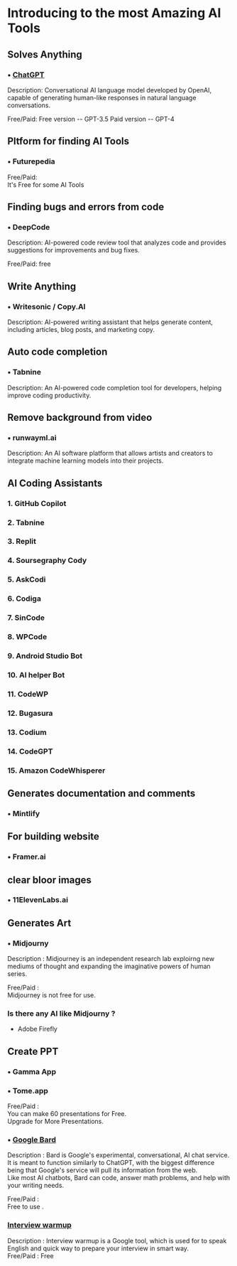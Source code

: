 # Introducing to the most Amazing AI Tools

## Solves Anything

### • [ChatGPT](https://chat.openai.com/)

Description: Conversational AI language model developed by OpenAI, capable of generating human-like responses in natural language conversations.

Free/Paid: 
Free version -- GPT-3.5
Paid version -- GPT-4
<br>

## Pltform for finding AI Tools 
### • Futurepedia
Free/Paid: <br>
It's Free for some AI Tools

## Finding bugs and errors from code
### • DeepCode

Description: AI-powered code review tool that analyzes code and provides suggestions for improvements and bug fixes.

Free/Paid:
free

##  Write Anything
### • Writesonic / Copy.AI

Description: AI-powered writing assistant that helps generate content, including articles, blog posts, and marketing copy.

## Auto code completion
### • Tabnine

Description: An AI-powered code completion tool for developers, helping improve coding productivity.

## Remove background from video
### • runwayml.ai

Description: An AI software platform that allows artists and creators to integrate machine learning models into their projects.


## AI Coding Assistants

### 1. GitHub Copilot
### 2. Tabnine
### 3. Replit
### 4. Soursegraphy Cody
### 5. AskCodi
### 6. Codiga
### 7. SinCode
### 8. WPCode
### 9. Android Studio Bot
### 10. AI helper Bot
### 11. CodeWP
### 12. Bugasura
### 13. Codium
### 14. CodeGPT
### 15. Amazon CodeWhisperer

## Generates documentation and comments
### • Mintlify

## For building website
### • Framer.ai

## clear bloor images
### • 11ElevenLabs.ai



## Generates Art
### • Midjourny 

Description : Midjourney is an independent research lab exploirng new mediums of thought and expanding the imaginative powers of human series.

Free/Paid : <br>
Midjourney is not free for use.

### Is there any AI like Midjourny ?
* Adobe Firefly


## Create PPT
### • Gamma App
### • Tome.app

Free/Paid :
<br>
You can make 60 presentations for Free. <br>
Upgrade for More Presentations.


### • [Google Bard](https://bard.google.com/)

Description : Bard is Google's experimental, conversational, AI chat service. It is meant to function similarly to ChatGPT, with the biggest difference being that Google's service will pull its information from the web. 
<br>
Like most AI chatbots, Bard can code, answer math problems, and help with your writing needs.

Free/Paid :
<br>
Free to use .


### [Interview warmup](https://grow.google/certificates/interview-warmup/)

Description : Interview warmup is a Google tool, which is used for to speak English and quick way to prepare your interview in smart way.
<br>
Free/Paid : Free
